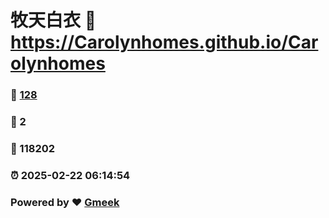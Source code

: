 # 牧天白衣 :link: https://Carolynhomes.github.io/Carolynhomes 
### :page_facing_up: [128](https://Carolynhomes.github.io/Carolynhomes/tag.html) 
### :speech_balloon: 2 
### :hibiscus: 118202 
### :alarm_clock: 2025-02-22 06:14:54 
### Powered by :heart: [Gmeek](https://github.com/Meekdai/Gmeek)
